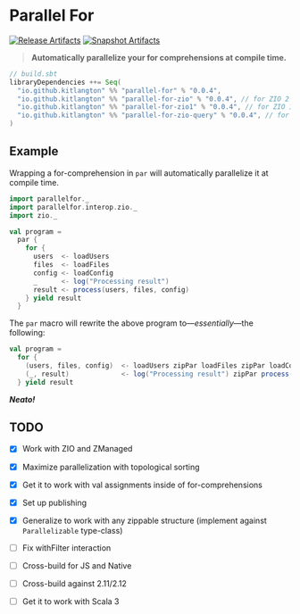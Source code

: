 # Parallel For

[![Release Artifacts][Badge-SonatypeReleases]][Link-SonatypeReleases]
[![Snapshot Artifacts][Badge-SonatypeSnapshots]][Link-SonatypeSnapshots]

> **Automatically parallelize your for comprehensions at compile time.**

```sbt
// build.sbt
libraryDependencies ++= Seq(
  "io.github.kitlangton" %% "parallel-for" % "0.0.4",
  "io.github.kitlangton" %% "parallel-for-zio" % "0.0.4", // for ZIO 2
  "io.github.kitlangton" %% "parallel-for-zio1" % "0.0.4", // for ZIO 1
  "io.github.kitlangton" %% "parallel-for-zio-query" % "0.0.4", // for ZIO QUERY (for ZIO 2)
)
```

## Example

Wrapping a for-comprehension in `par` will automatically parallelize it at compile time. 

```scala
import parallelfor._
import parallelfor.interop.zio._
import zio._

val program =
  par {
    for {
      users  <- loadUsers
      files  <- loadFiles
      config <- loadConfig
      _      <- log("Processing result")
      result <- process(users, files, config)
    } yield result
  }
```

The `par` macro will rewrite the above program to—*essentially*—the following:

```scala
val program =
  for {
    (users, files, config)  <- loadUsers zipPar loadFiles zipPar loadConfig
    (_, result)             <- log("Processing result") zipPar process(users, files, config)
  } yield result
```

***Neato!***

## TODO

- [x] Work with ZIO and ZManaged
- [x] Maximize parallelization with topological sorting
- [x] Get it to work with val assignments inside of for-comprehensions
- [x] Set up publishing
- [x] Generalize to work with any zippable structure (implement against `Parallelizable` type-class)
- [ ] Fix withFilter interaction
- [ ] Cross-build for JS and Native
- [ ] Cross-build against 2.11/2.12
- [ ] Get it to work with Scala 3


[Badge-SonatypeReleases]: https://img.shields.io/nexus/r/https/oss.sonatype.org/io.github.kitlangton/parallel-for_2.13.svg "Sonatype Releases"
[Badge-SonatypeSnapshots]: https://img.shields.io/nexus/s/https/oss.sonatype.org/io.github.kitlangton/parallel-for_2.13.svg "Sonatype Snapshots"
[Link-SonatypeSnapshots]: https://oss.sonatype.org/content/repositories/snapshots/io/github/kitlangton/parallel-for_2.13/ "Sonatype Snapshots"
[Link-SonatypeReleases]: https://oss.sonatype.org/content/repositories/releases/io/github/kitlangton/parallel-for_2.13/ "Sonatype Releases"
